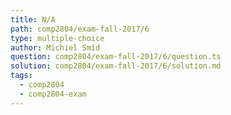 ```yaml
---
title: N/A
path: comp2804/exam-fall-2017/6
type: multiple-choice
author: Michiel Smid
question: comp2804/exam-fall-2017/6/question.ts
solution: comp2804/exam-fall-2017/6/solution.md
tags:
  - comp2804
  - comp2804-exam
---
```


